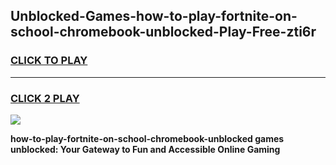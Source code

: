 
## Unblocked-Games-how-to-play-fortnite-on-school-chromebook-unblocked-Play-Free-zti6r
<h3>
<a href="https://premium76.site?title=how-to-play-fortnite-on-school-chromebook-unblocked&ref=23A">CLICK TO PLAY</a></h3>
<hr>

<h3>
<a href="https://premium76.site?title=how-to-play-fortnite-on-school-chromebook-unblocked&ref=23A">CLICK 2 PLAY</a>
  
</h3>

<a href="https://premium76.site?title=how-to-play-fortnite-on-school-chromebook-unblocked&ref=23A"><img src="https://clearcache.store/games.png"></a>


**how-to-play-fortnite-on-school-chromebook-unblocked games unblocked: Your Gateway to Fun and Accessible Online Gaming**
